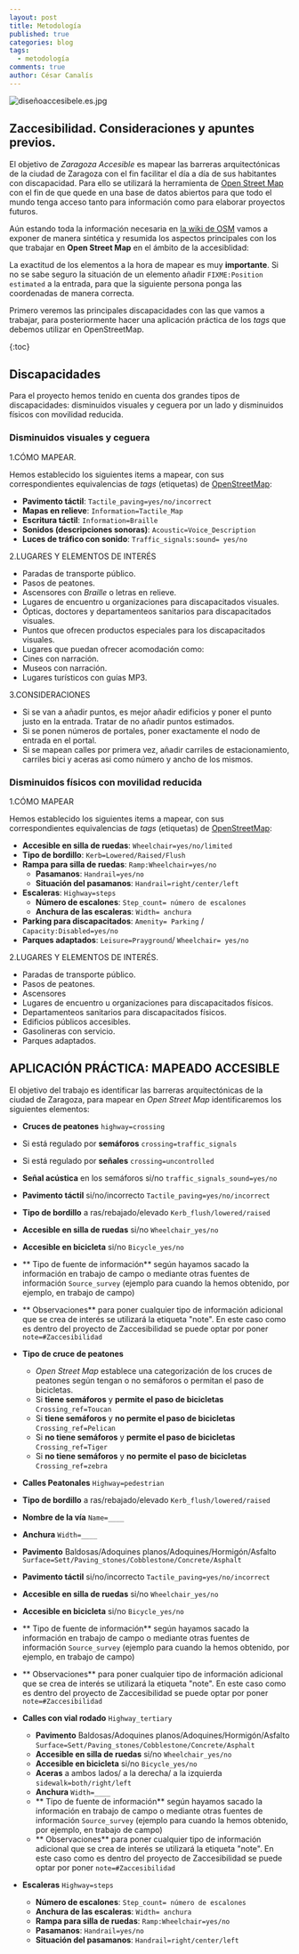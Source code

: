 ```yaml
---
layout: post
title: Metodología
published: true
categories: blog
tags:
  - metodología
comments: true
author: César Canalís
---
```

![diseñoaccesibele.es.jpg]({{site.baseurl}}/media/diseñoaccesibele.es.jpg)


## Zaccesibilidad. **Consideraciones y apuntes previos.**

El objetivo de *Zaragoza Accesible* es mapear las barreras arquitectónicas de la ciudad de Zaragoza con el fin facilitar el día a día de sus habitantes con discapacidad.
Para ello se utilizará la herramienta de [Open Street Map](http://osm.org) con el fin de que quede en una base de datos abiertos para que todo el mundo tenga acceso tanto para información como para elaborar proyectos futuros.

Aún estando toda la información necesaria en [la wiki de OSM](http://wiki.openstreetmap.org/wiki/Main_Page) vamos a exponer de manera sintética y resumida los aspectos principales con los que trabajar en **Open Street Map**  en el ámbito de la accesiblidad:

La exactitud  de los elementos a la hora de mapear es muy **importante**. Si no se sabe seguro la situación de un elemento añadir `FIXME:Position estimated` a la entrada, para que la siguiente persona ponga las coordenadas de manera correcta.

Primero veremos las principales discapacidades con las que vamos a trabajar, para posteriormente hacer una aplicación práctica de los *tags* que debemos utilizar en OpenStreetMap.

{:toc}

## Discapacidades

Para el proyecto hemos tenido en cuenta dos grandes tipos de discapacidades: disminuidos visuales y ceguera por un lado y disminuidos físicos con movilidad reducida.

### Disminuidos visuales y ceguera

1.CÓMO MAPEAR.

Hemos establecido los siguientes items a mapear, con sus correspondientes equivalencias de *tags* (etiquetas) de [OpenStreetMap](http://openstreetmap.org):

  * **Pavimento táctil**:    `Tactile_paving=yes/no/incorrect`
  * **Mapas en relieve**:  `Information=Tactile_Map`
  * **Escritura táctil**: `Information=Braille`
  * **Sonidos (descripciones sonoras)**: `Acoustic=Voice_Description`
  * **Luces de tráfico con sonido**: `Traffic_signals:sound= yes/no`

2.LUGARES Y ELEMENTOS DE INTERÉS

* Paradas de transporte público.
* Pasos de peatones.
* Ascensores con *Braille* o letras en relieve.
* Lugares de encuentro u organizaciones para discapacitados visuales.
* Ópticas, doctores y departamenteos sanitarios para discapacitados visuales.
* Puntos que ofrecen productos especiales para los discapacitados visuales.
* Lugares que puedan ofrecer acomodación como:
 * Cines con narración.
 * Museos con narración.
 * Lugares turísticos con guías MP3.


 3.CONSIDERACIONES

 * Si  se van a añadir puntos, es mejor añadir edificios y poner el punto justo en la entrada. Tratar de no añadir puntos estimados.
 * Si se ponen números de portales, poner exactamente el nodo de entrada en el portal.
 * Si se mapean calles por primera vez, añadir carriles de estacionamiento, carriles bici y aceras asi como número y ancho de los mismos.


### Disminuidos físicos con movilidad reducida

1.CÓMO MAPEAR

Hemos establecido los siguientes items a mapear, con sus correspondientes equivalencias de *tags* (etiquetas) de [OpenStreetMap](http://openstreetmap.org):

* **Accesible en silla de ruedas**: `Wheelchair=yes/no/limited`
* **Tipo de bordillo**: `Kerb=Lowered/Raised/Flush`
* **Rampa para silla de ruedas**: `Ramp:Wheelchair=yes/no`
  * **Pasamanos**: `Handrail=yes/no`
  * **Situación del pasamanos**: `Handrail=right/center/left`
* **Escaleras**: `Highway=steps`
    * **Número de escalones**: `Step_count= número de escalones`
    * **Anchura de las escaleras**: `Width= anchura`
* **Parking para discapacitados**: `Amenity= Parking` / `Capacity:Disabled=yes/no`
* **Parques adaptados**: `Leisure=Prayground`/ `Wheelchair= yes/no`


 2.LUGARES Y ELEMENTOS DE INTERÉS.

 * Paradas de transporte público.
 * Pasos de peatones.
 * Ascensores
 * Lugares de encuentro u organizaciones para discapacitados físicos.
 * Departamenteos sanitarios para discapacitados físicos.
 * Edificios públicos accesibles.
 * Gasolineras con servicio.
 * Parques adaptados.


## APLICACIÓN PRÁCTICA: MAPEADO ACCESIBLE

El objetivo del trabajo es identificar las barreras arquitectónicas de la ciudad de Zaragoza, para mapear en *Open Street Map* identificaremos los siguientes elementos:

* **Cruces de peatones**  ``highway=crossing``
 * Si está regulado por **semáforos**  `crossing=traffic_signals`
 * Si está regulado por **señales** `crossing=uncontrolled`
 * **Señal acústica** en los semáforos si/no `traffic_signals_sound=yes/no`
 * **Pavimento táctil** si/no/incorrecto `Tactile_paving=yes/no/incorrect`
 * **Tipo de bordillo** a ras/rebajado/elevado `Kerb_flush/lowered/raised`
 * **Accesible en silla de ruedas** si/no `Wheelchair_yes/no`
 * **Accesible en bicicleta** si/no `Bicycle_yes/no`
 * ** Tipo de fuente de información** según hayamos sacado la información en trabajo de campo o mediante otras fuentes de información `Source_survey` (ejemplo para cuando la hemos obtenido, por ejemplo, en trabajo de campo)
 * ** Observaciones** para poner cualquier tipo de información adicional que se crea de interés se utilizará la etiqueta "note". En este caso como es dentro del proyecto de Zaccesibilidad se puede optar por poner  `note=#Zaccesibilidad`
 * **Tipo de cruce de peatones**
    * *Open Street Map* establece una categorización de los cruces de peatones según tengan o no semáforos o permitan el paso de bicicletas.
    * Si **tiene semáforos** y **permite el paso de bicicletas** `Crossing_ref=Toucan`
    * Si **tiene semáforos** y **no permite el paso de bicicletas** `Crossing_ref=Pelican`
    * Si **no tiene semáforos** y **permite el paso de bicicletas** `Crossing_ref=Tiger`
    * Si **no tiene semáforos** y **no permite el paso de bicicletas** `Crossing_ref=zebra`


* **Calles Peatonales** `Highway=pedestrian`
 * **Tipo de bordillo** a ras/rebajado/elevado `Kerb_flush/lowered/raised`
 * **Nombre de la vía** `Name=____`
 * **Anchura** `Width=____`
 * **Pavimento** Baldosas/Adoquines planos/Adoquines/Hormigón/Asfalto `Surface=Sett/Paving_stones/Cobblestone/Concrete/Asphalt`
 * **Pavimento táctil** si/no/incorrecto `Tactile_paving=yes/no/incorrect`
 * **Accesible en silla de ruedas** si/no `Wheelchair_yes/no`
 * **Accesible en bicicleta** si/no `Bicycle_yes/no`
 * ** Tipo de fuente de información** según hayamos sacado la información en trabajo de campo o mediante otras fuentes de información `Source_survey` (ejemplo para cuando la hemos obtenido, por ejemplo, en trabajo de campo)
  * ** Observaciones** para poner cualquier tipo de información adicional que se crea de interés se utilizará la etiqueta "note". En este caso como es dentro del proyecto de Zaccesibilidad se puede optar por poner  `note=#Zaccesibilidad`


* **Calles con vial rodado** `Highway_tertiary`
  * **Pavimento** Baldosas/Adoquines planos/Adoquines/Hormigón/Asfalto `Surface=Sett/Paving_stones/Cobblestone/Concrete/Asphalt`
  * **Accesible en silla de ruedas** si/no `Wheelchair_yes/no`
  * **Accesible en bicicleta** si/no `Bicycle_yes/no`
  * **Aceras** a ambos lados/ a la derecha/ a la izquierda `sidewalk=both/right/left`
  * **Anchura** `Width=____`
  * ** Tipo de fuente de información** según hayamos sacado la información en trabajo de campo o mediante otras fuentes de información `Source_survey` (ejemplo para cuando la hemos obtenido, por ejemplo, en trabajo de campo)
  * ** Observaciones** para poner cualquier tipo de información adicional que se crea de interés se utilizará la etiqueta "note". En este caso como es dentro del proyecto de Zaccesibilidad se puede optar por poner  `note=#Zaccesibilidad`


* **Escaleras** `Highway=steps`
  * **Número de escalones**: `Step_count= número de escalones`
  * **Anchura de las escaleras**: `Width= anchura`
  * **Rampa para silla de ruedas**: `Ramp:Wheelchair=yes/no`
  * **Pasamanos**: `Handrail=yes/no`
   * **Situación del pasamanos**: `Handrail=right/center/left`
